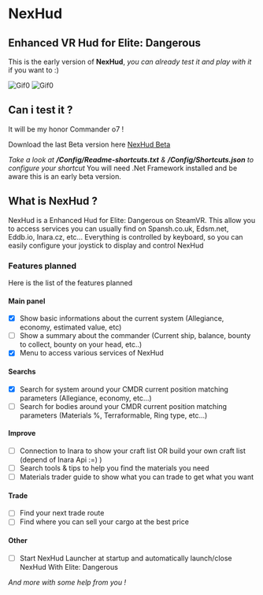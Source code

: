 # NexHud
## Enhanced VR Hud for Elite: Dangerous

This is the early version of **NexHud**, *you can already test it and play with it* if you want to :)

![Gif0](https://github.com/Nexam/NexHud/blob/master/Medias/Nexhud-0.1-0.gif?raw=true)
![Gif0](https://github.com/Nexam/NexHud/blob/master/Medias/Nexhud-0.1-1.gif?raw=true)

## Can i test it ?
It will be my honor Commander o7 !

Download the last Beta version here
[NexHud Beta](https://github.com/Nexam/NexHud/releases)

*Take a look at **/Config/Readme-shortcuts.txt** & **/Config/Shortcuts.json** to configure your shortcut*
You will need .Net Framework installed and be aware this is an early beta version.

## What is NexHud ?
NexHud is a Enhanced Hud for Elite: Dangerous on SteamVR.
This allow you to access services you can usually find on Spansh.co.uk, Edsm.net, Eddb.io, Inara.cz, etc...
Everything is controlled by keyboard, so you can easily configure your joystick to display and control NexHud

### Features planned

Here is the list of the features planned

#### Main panel
- [x] Show basic informations about the current system (Allegiance, economy, estimated value, etc)
- [ ] Show a summary about the commander (Current ship, balance, bounty to collect, bounty on your head, etc..)
- [x] Menu to access various services of NexHud

#### Searchs
- [x] Search for system around your CMDR current position matching parameters (Allegiance, economy, etc...)
- [ ] Search for bodies around your CMDR current position matching parameters (Materials %, Terraformable, Ring type, etc...)

#### Improve
- [ ] Connection to Inara to show your craft list OR build your own craft list (depend of Inara Api :=) )
- [ ] Search tools & tips to help you find the materials you need
- [ ] Materials trader guide to show what you can trade to get what you want

#### Trade
- [ ] Find your next trade route
- [ ] Find where you can sell your cargo at the best price

#### Other
- [ ] Start NexHud Launcher at startup and automatically launch/close NexHud With Elite: Dangerous

*And more with some help from you !*

